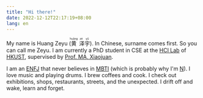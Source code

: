 ```yaml
---
title: "Hi there!"
date: 2022-12-12T22:17:19+08:00
lang: en
---
```


My name is Huang Zeyu (<ruby>黄<rp>(</rp><rt>huāng</rt><rp>)</rp>
泽<rp>(</rp><rt>zé</rt><rp>)</rp>宇<rp>(</rp><rt>yǔ</rt><rp>)</rp></ruby>).
In Chinese, surname comes first.
So you can call me Zeyu.
I am currently a PhD student in CSE at the [HCI Lab](http://hci.cse.ust.hk) of [HKUST](https://hkust.edu.hk),
supervised by [Prof. MA, Xiaojuan](https://www.cse.ust.hk/~mxj/).

I am an [ENFJ](https://www.16personalities.com/enfj-personality) that never believes in [MBTI](https://www.16personalities.com) (which is probably why I'm [N](https://www.16personalities.com/articles/energy-intuitive-vs-observant)).
I love music and playing drums.
I brew coffees and cook.
I check out exhibitions, shops, restaurants, streets, and the unexpected.
I drift off and wake, learn and forget.